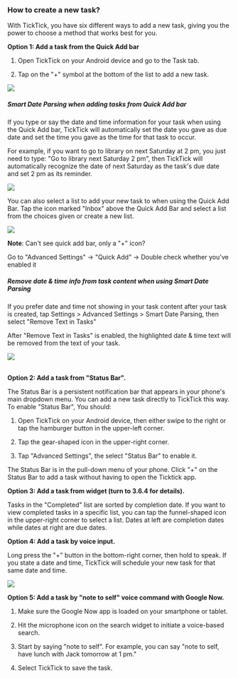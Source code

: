 ### How to create a new task?

With TickTick, you have six different ways to add a new task, giving you the power to choose a method that works best for you.

**Option 1: Add a task from the Quick Add bar**

1. Open TickTick on your Android device and go to the Task tab.

2. Tap on the "+" symbol at the bottom of the list to add a new task.

![](../../../images/ticktick-android-app/task/and1.png)

##### **Smart Date Parsing when adding tasks from Quick Add bar**

If you type or say the date and time information for your task when using the Quick Add bar, TickTick will automatically set the date you gave as due date and set the time you gave as the time for that task to occur.

For example, if you want to go to library on next Saturday at 2 pm, you just need to type: "Go to library next Saturday 2 pm", then TickTick will automatically recognize the date of next Saturday as the task's due date and set 2 pm as its reminder.

![](../../../images/ticktick-android-app/task/and2.png)

You can also select a list to add your new task to when using the Quick Add Bar. Tap the icon marked "Inbox" above the Quick Add Bar and select a list from the choices given or create a new list.

![](../../../images/ticktick-android-app/task/and3.png)

**Note**: Can't see quick add bar, only a "+" icon?

Go to "Advanced Settings" -> "Quick Add" -> Double check whether you've enabled it

##### Remove date & time info from task content when using Smart Date Parsing

If you prefer date and time not showing in your task content after your task is created, tap Settings > Advanced Settings > Smart Date Parsing, then select "Remove Text in Tasks"

After "Remove Text in Tasks" is enabled, the highlighted date & time text will be removed from the text of your task.

![](../../../images/ticktick-android-app/task/3.3.1.4.png)

<br /> **Option 2: Add a task from "Status Bar".**

The Status Bar is a persistent notification bar that appears in your phone's main dropdown menu. You can add a new task directly to TickTick this way. To enable "Status Bar", You should:

1. Open TickTick on your Android device, then either swipe to the right or tap the hamburger button in the upper-left corner.

2. Tap the gear-shaped icon in the upper-right corner.

3. Tap "Advanced Settings", the select "Status Bar" to enable it.

The Status Bar is in the pull-down menu of your phone. Click "+" on the Status Bar to add a task without having to open the Ticktick app.

**Option 3: Add a task from widget (turn to 3.6.4 for details).**

Tasks in the "Completed" list are sorted by completion date. If you want to view completed tasks in a specific list, you can tap the funnel-shaped icon in the upper-right corner to select a list. Dates at left are completion dates while dates at right are due dates.

**Option 4: Add a task by voice input.**

Long press the "+" button in the bottom-right corner, then hold to speak. If you state a date and time, TickTick will schedule your new task for that same date and time.

![](../../../images/ticktick-android-app/task/3.3.1.7.png)

**Option 5: Add a task by "note to self" voice command with Google Now.**

1. Make sure the Google Now app is loaded on your smartphone or tablet.

2. Hit the microphone icon on the search widget to initiate a voice-based search.

3. Start by saying "note to self". For example, you can say "note to self, have lunch with Jack tomorrow at 1 pm."

4. Select TickTick to save the task.

